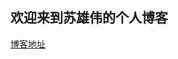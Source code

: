 ## 欢迎来到苏雄伟的个人博客

[博客地址](https://github.com/suxiongwei/suxiongwei.github.io/edit/master/README.md) 




